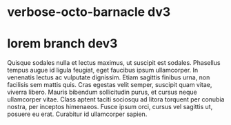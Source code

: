 # verbose-octo-barnacle dv3

# lorem branch dev3

Quisque sodales nulla et lectus maximus, ut suscipit est sodales. Phasellus tempus augue id ligula feugiat, eget faucibus ipsum ullamcorper. In venenatis lectus ac vulputate dignissim. Etiam sagittis finibus urna, non facilisis sem mattis quis. Cras egestas velit semper, suscipit quam vitae, viverra libero. Mauris bibendum sollicitudin purus, et cursus neque ullamcorper vitae. Class aptent taciti sociosqu ad litora torquent per conubia nostra, per inceptos himenaeos. Fusce ipsum orci, cursus vel sagittis ut, posuere eu erat. Curabitur id ullamcorper sapien.